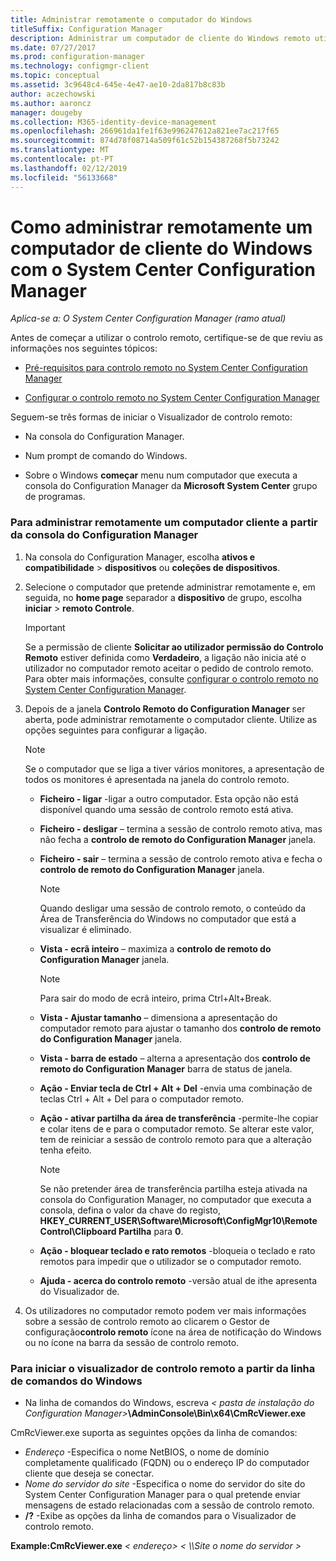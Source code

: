 ```yaml
---
title: Administrar remotamente o computador do Windows
titleSuffix: Configuration Manager
description: Administrar um computador de cliente do Windows remoto utilizando o System Center Configuration Manager.
ms.date: 07/27/2017
ms.prod: configuration-manager
ms.technology: configmgr-client
ms.topic: conceptual
ms.assetid: 3c9648c4-645e-4e47-ae10-2da817b8c83b
author: aczechowski
ms.author: aaroncz
manager: dougeby
ms.collection: M365-identity-device-management
ms.openlocfilehash: 266961da1fe1f63e996247612a821ee7ac217f65
ms.sourcegitcommit: 874d78f08714a509f61c52b154387268f5b73242
ms.translationtype: MT
ms.contentlocale: pt-PT
ms.lasthandoff: 02/12/2019
ms.locfileid: "56133668"
---
```

# <a name="how-to-remotely-administer-a-windows-client-computer-by-using-system-center-configuration-manager"></a>Como administrar remotamente um computador de cliente do Windows com o System Center Configuration Manager

*Aplica-se a: O System Center Configuration Manager (ramo atual)*

Antes de começar a utilizar o controlo remoto, certifique-se de que reviu as informações nos seguintes tópicos:  

-   [Pré-requisitos para controlo remoto no System Center Configuration Manager](../../../../core/clients/manage/remote-control/prerequisites-for-remote-control.md)  

-   [Configurar o controlo remoto no System Center Configuration Manager](../../../../core/clients/manage/remote-control/configuring-remote-control.md)  

Seguem-se três formas de iniciar o Visualizador de controlo remoto:  

-   Na consola do Configuration Manager.  

-   Num prompt de comando do Windows.  

-   Sobre o Windows **começar** menu num computador que executa a consola do Configuration Manager da **Microsoft System Center** grupo de programas.  

### <a name="to-remotely-administer-a-client-computer-from-the-configuration-manager-console"></a>Para administrar remotamente um computador cliente a partir da consola do Configuration Manager  

1.  Na consola do Configuration Manager, escolha **ativos e compatibilidade** > **dispositivos** ou **coleções de dispositivos**.  

3.  Selecione o computador que pretende administrar remotamente e, em seguida, no **home page** separador a **dispositivo** de grupo, escolha **iniciar** > **remoto Controle**.  

    > [!IMPORTANT]  
    >  Se a permissão de cliente **Solicitar ao utilizador permissão do Controlo Remoto** estiver definida como **Verdadeiro**, a ligação não inicia até o utilizador no computador remoto aceitar o pedido de controlo remoto. Para obter mais informações, consulte [configurar o controlo remoto no System Center Configuration Manager](../../../../core/clients/manage/remote-control/configuring-remote-control.md).  

4.  Depois de a janela **Controlo Remoto do Configuration Manager** ser aberta, pode administrar remotamente o computador cliente. Utilize as opções seguintes para configurar a ligação.  

    > [!NOTE]  
    >  Se o computador que se liga a tiver vários monitores, a apresentação de todos os monitores é apresentada na janela do controlo remoto.  

    -   **Ficheiro - ligar** -ligar a outro computador. Esta opção não está disponível quando uma sessão de controlo remoto está ativa.  

    -   **Ficheiro - desligar** – termina a sessão de controlo remoto ativa, mas não fecha a **controlo de remoto do Configuration Manager** janela.  

    -   **Ficheiro - sair** – termina a sessão de controlo remoto ativa e fecha o **controlo de remoto do Configuration Manager** janela.  

        > [!NOTE]  
        >  Quando desligar uma sessão de controlo remoto, o conteúdo da Área de Transferência do Windows no computador que está a visualizar é eliminado.  

    -   **Vista - ecrã inteiro** – maximiza a **controlo de remoto do Configuration Manager** janela.  

        > [!NOTE]  
        >  Para sair do modo de ecrã inteiro, prima Ctrl+Alt+Break.  

    -   **Vista - Ajustar tamanho** – dimensiona a apresentação do computador remoto para ajustar o tamanho dos **controlo de remoto do Configuration Manager** janela.  

    -   **Vista - barra de estado** – alterna a apresentação dos **controlo de remoto do Configuration Manager** barra de status de janela.  

    -   **Ação - Enviar tecla de Ctrl + Alt + Del** -envia uma combinação de teclas Ctrl + Alt + Del para o computador remoto.  

    -   **Ação - ativar partilha da área de transferência** -permite-lhe copiar e colar itens de e para o computador remoto. Se alterar este valor, tem de reiniciar a sessão de controlo remoto para que a alteração tenha efeito.  

        > [!NOTE]  
        >  Se não pretender área de transferência partilha esteja ativada na consola do Configuration Manager, no computador que executa a consola, defina o valor da chave do registo, **HKEY_CURRENT_USER\Software\Microsoft\ConfigMgr10\Remote Control\Clipboard Partilha** para **0**.  

    -   **Ação - bloquear teclado e rato remotos** -bloqueia o teclado e rato remotos para impedir que o utilizador se o computador remoto.  

    -   **Ajuda - acerca do controlo remoto** -versão atual de ithe apresenta do Visualizador de.  

5.  Os utilizadores no computador remoto podem ver mais informações sobre a sessão de controlo remoto ao clicarem o Gestor de configuração**controlo remoto** ícone na área de notificação do Windows ou no ícone na barra da sessão de controlo remoto.  

### <a name="to-start-the-remote-control-viewer-from-the-windows-command-line"></a>Para iniciar o visualizador de controlo remoto a partir da linha de comandos do Windows  

-   Na linha de comandos do Windows, escreva _< pasta de instalação do Configuration Manager\>_**\AdminConsole\Bin\x64\CmRcViewer.exe**  

CmRcViewer.exe suporta as seguintes opções da linha de comandos:  

- *Endereço* -Especifica o nome NetBIOS, o nome de domínio completamente qualificado (FQDN) ou o endereço IP do computador cliente que deseja se conectar.
- *Nome do servidor do site* -Especifica o nome do servidor do site do System Center Configuration Manager para o qual pretende enviar mensagens de estado relacionadas com a sessão de controlo remoto.
- **/?** -Exibe as opções da linha de comandos para o Visualizador de controlo remoto.  
     
**Example:CmRcViewer.exe** *< endereço\>*   *< \\\Site o nome do servidor >*  

